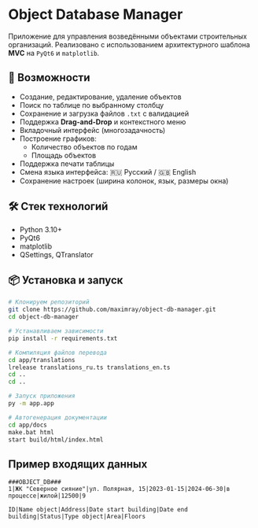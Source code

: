 # Object Database Manager

Приложение для управления возведёнными объектами строительных организаций. Реализовано с использованием архитектурного шаблона **MVC** на `PyQt6` и `matplotlib`.

## 🚀 Возможности

- Создание, редактирование, удаление объектов
- Поиск по таблице по выбранному столбцу
- Сохранение и загрузка файлов `.txt` с валидацией
- Поддержка **Drag-and-Drop** и контекстного меню
- Вкладочный интерфейс (многозадачность)
- Построение графиков:
  - Количество объектов по годам
  - Площадь объектов
- Поддержка печати таблицы
- Смена языка интерфейса: 🇷🇺 Русский / 🇬🇧 English
- Сохранение настроек (ширина колонок, язык, размеры окна)

## 🛠️ Стек технологий

- Python 3.10+
- PyQt6
- matplotlib
- QSettings, QTranslator

## 📦 Установка и запуск

```bash
# Клонируем репозиторий
git clone https://github.com/maximray/object-db-manager.git
cd object-db-manager

# Устанавливаем зависимости
pip install -r requirements.txt

# Компиляция файлов перевода
cd app/translations
lrelease translations_ru.ts translations_en.ts
cd ..
cd ..

# Запуск приложения
py -m app.app

# Автогенерация документации
cd app/docs
make.bat html
start build/html/index.html
```

## Пример входящих данных
```
###OBJECT_DB###
1|ЖК "Северное сияние"|ул. Полярная, 15|2023-01-15|2024-06-30|в процессе|жилой|12500|9

ID|Name object|Address|Date start building|Date end building|Status|Type object|Area|Floors
